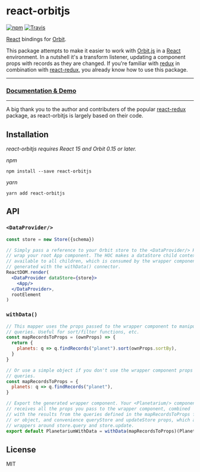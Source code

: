 react-orbitjs
=============

[![npm](https://img.shields.io/npm/v/react-orbitjs.svg)](https://www.npmjs.com/package/react-orbitjs)
[![Travis](https://img.shields.io/travis/exivity/react-orbitjs.svg)](https://travis-ci.org/exivity/react-orbitjs)

[React](https://reactjs.org/) bindings for [Orbit](http://orbitjs.com/).

This package attempts to make it easier to work with
[Orbit.js](http://orbitjs.com/) in a [React](https://reactjs.org/)
environment. In a nutshell it's a transform listener, updating
a component props with records as they are changed. If you're familiar
with [redux](https://github.com/reactjs/redux/) in combination with
[react-redux](https://github.com/reactjs/react-redux), you already know
how to use this package.

---

### [Documentation & Demo](https://exivity.github.io/react-orbitjs/)

---

A big thank you to the author and contributers of the popular
[react-redux](https://github.com/reactjs/react-redux) package, as
react-orbitjs is largely based on their code.

Installation
------------

_react-orbitjs requires React 15 and Orbit 0.15 or later._

_npm_

```
npm install --save react-orbitjs
```

_yarn_

```
yarn add react-orbitjs
```

API
---

### `<DataProvider/>`

```jsx
const store = new Store({schema})

// Simply pass a reference to your Orbit store to the <DataProvider/> HOC and
// wrap your root App component. The HOC makes a dataStore child context
// available to all children, which is consumed by the wrapper component
// generated with the withData() connector.
ReactDOM.render(
  <DataProvider dataStore={store}>
    <App/>
  </DataProvider>,
  rootElement
)
```

### `withData()`

```jsx
// This mapper uses the props passed to the wrapper component to manipulate the
// queries. Useful for sort/filter functions, etc.
const mapRecordsToProps = (ownProps) => {
  return {
    planets: q => q.findRecords("planet").sort(ownProps.sortBy),
  }
}

// Or use a simple object if you don't use the wrapper component props in your
// queries.
const mapRecordsToProps = {
  planets: q => q.findRecords("planet"),
}

// Export the generated wrapper component. Your <Planetarium/> component
// receives all the props you pass to the wrapper component, combined
// with the results from the queries defined in the mapRecordsToProps function
// or object, and convenience queryStore and updateStore props, which are
// wrappers around store.query and store.update.
export default PlanetariumWithData = withData(mapRecordsToProps)(Planetarium)
```

License
-------

MIT
